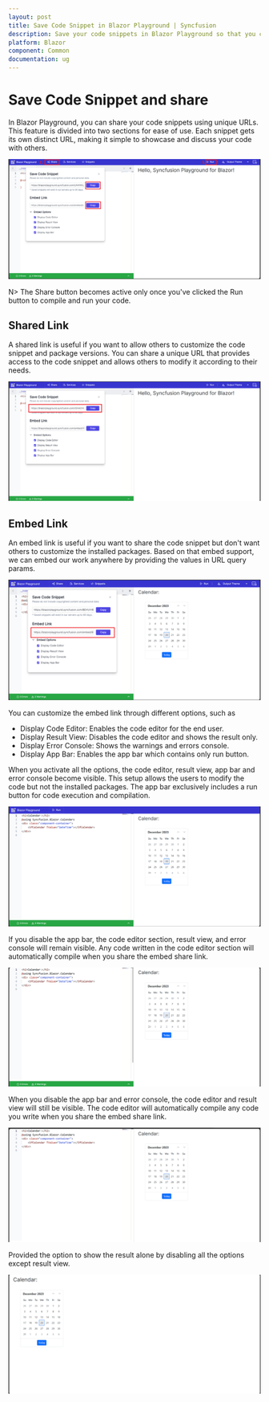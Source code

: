 ```yaml
---
layout: post
title: Save Code Snippet in Blazor Playground | Syncfusion
description: Save your code snippets in Blazor Playground so that you can come back to them later or share them with others.
platform: Blazor
component: Common
documentation: ug
---
```

# Save Code Snippet and share

In Blazor Playground, you can share your code snippets using unique URLs. This feature is divided into two sections for ease of use. Each snippet gets its own distinct URL, making it simple to showcase and discuss your code with others.

![Save Code Snippet](images/Save_Snippet.png)

N> The Share button becomes active only once you've clicked the Run button to compile and run your code.

## Shared Link

A shared link is useful if you want to allow others to customize the code snippet and package versions. You can share a unique URL that provides access to the code snippet and allows others to modify it according to their needs.

![Shared Link](images/Shared_link.png)

## Embed Link

An embed link is useful if you want to share the code snippet but don't want others to customize the installed packages. Based on that embed support, we can embed our work anywhere by providing the values in URL query params. 

![Embed Link](images/Embed_link.png)

You can customize the embed link through different options, such as
* Display Code Editor: Enables the code editor for the end user.
* Display Result View: Disables the code editor and shows the result only.
* Display Error Console: Shows the warnings and errors console. 
* Display App Bar: Enables the app bar which contains only run button.

When you activate all the options, the code editor, result view, app bar and error console become visible. This setup allows the  users to modify the code but not the installed packages. The app bar exclusively includes a run button for code execution and compilation.

![Enable all the options](images/Embed_enableall.png)

If you disable the app bar, the code editor section, result view, and error console will remain visible. Any code written in the code editor section will automatically compile when you share the embed share link.

![Disable app bar](images/Appbar_disable.png)

When you disable the app bar and error console, the code editor and result view will still be visible. The code editor will automatically compile any code you write when you share the embed share link.

![Disable app bar and error console](images/Embed_Code.png)

Provided the option to show the result alone by disabling all the options except result view.

![Result View](images/Embed_Result.png)